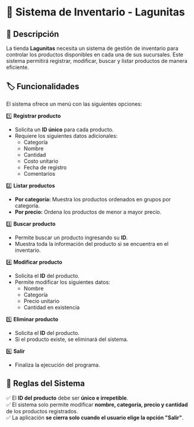 # 🛒 Sistema de Inventario - Lagunitas

## 📌 Descripción

La tienda **Lagunitas** necesita un sistema de gestión de inventario para controlar los productos disponibles en cada una de sus sucursales. Este sistema permitirá registrar, modificar, buscar y listar productos de manera eficiente.

## 🏷️ Funcionalidades

El sistema ofrece un menú con las siguientes opciones:

1️⃣ **Registrar producto**

- Solicita un **ID único** para cada producto.
- Requiere los siguientes datos adicionales:
  - Categoría
  - Nombre
  - Cantidad
  - Costo unitario
  - Fecha de registro
  - Comentarios

2️⃣ **Listar productos**

- **Por categoría:** Muestra los productos ordenados en grupos por categoría.
- **Por precio:** Ordena los productos de menor a mayor precio.

3️⃣ **Buscar producto**

- Permite buscar un producto ingresando su **ID**.
- Muestra toda la información del producto si se encuentra en el inventario.

4️⃣ **Modificar producto**

- Solicita el **ID** del producto.
- Permite modificar los siguientes datos:
  - Nombre
  - Categoría
  - Precio unitario
  - Cantidad en existencia

5️⃣ **Eliminar producto**

- Solicita el **ID** del producto.
- Si el producto existe, se eliminará del sistema.

6️⃣ **Salir**

- Finaliza la ejecución del programa.

## 🏁 Reglas del Sistema

✅ El **ID del producto** debe ser **único e irrepetible**.  
✅ El sistema solo permite modificar **nombre, categoría, precio y cantidad** de los productos registrados.  
✅ La aplicación **se cierra solo cuando el usuario elige la opción "Salir"**.
